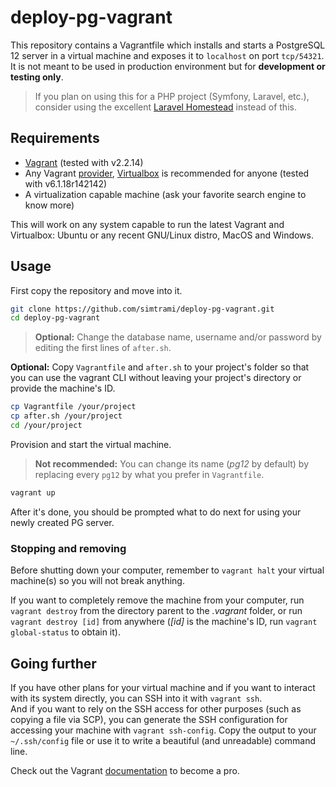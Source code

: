 # deploy-pg-vagrant

This repository contains a Vagrantfile which installs and starts a PostgreSQL 12 server in a virtual machine and exposes it to `localhost` on port `tcp/54321`.
It is not meant to be used in production environment but for **development or testing only**.

>If you plan on using this for a PHP project (Symfony, Laravel, etc.), consider using the excellent [Laravel Homestead](https://laravel.com/docs/homestead) instead of this.

## Requirements

- [Vagrant](https://www/vagrantup.com/downloads) (tested with v2.2.14)
- Any Vagrant [provider](https://www.vagrantup.com/docs/providers), [Virtualbox](https://www.virtualbox.org/wiki/Downloads) is recommended for anyone (tested with v6.1.18r142142)
- A virtualization capable machine (ask your favorite search engine to know more)

This will work on any system capable to run the latest Vagrant and Virtualbox:
Ubuntu or any recent GNU/Linux distro, MacOS and Windows.

## Usage

First copy the repository and move into it.

```sh
git clone https://github.com/simtrami/deploy-pg-vagrant.git
cd deploy-pg-vagrant
```

>**Optional:** Change the database name, username and/or password by editing the first lines of `after.sh`.

**Optional:** Copy `Vagrantfile` and `after.sh` to your project's folder so that you can use the vagrant CLI without leaving your project's directory or provide the machine's ID.

```sh
cp Vagrantfile /your/project
cp after.sh /your/project
cd /your/project
```

Provision and start the virtual machine.

>**Not recommended:** You can change its name (*pg12* by default) by replacing every `pg12` by what you prefer in `Vagrantfile`.

```sh
vagrant up
```

After it's done, you should be prompted what to do next for using your newly created PG server.

### Stopping and removing

Before shutting down your computer, remember to `vagrant halt` your virtual machine(s) so you will not break anything.

If you want to completely remove the machine from your computer, run `vagrant destroy` from the directory parent to the *.vagrant* folder, or run `vagrant destroy [id]` from anywhere (*[id]* is the machine's ID, run `vagrant global-status` to obtain it).

## Going further

If you have other plans for your virtual machine and if you want to interact with its system directly, you can SSH into it with `vagrant ssh`.  
And if you want to rely on the SSH access for other purposes (such as copying a file via SCP), you can generate the SSH configuration for accessing your machine with `vagrant ssh-config`.
Copy the output to your `~/.ssh/config` file or use it to write a beautiful (and unreadable) command line.

Check out the Vagrant [documentation](https://www.vagrantup.com/docs) to become a pro.
